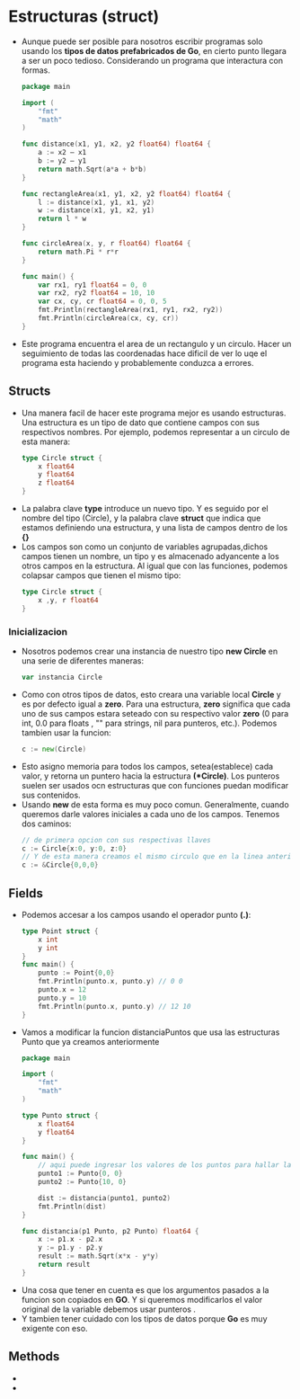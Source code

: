 # Estructuras (struct)

- Aunque puede ser posible para nosotros escribir programas solo usando los **tipos de datos prefabricados de Go**, en cierto punto llegara a ser un poco tedioso. Considerando un programa que interactura con formas.
    ```go
    package main

    import (
        "fmt"
        "math"
    )

    func distance(x1, y1, x2, y2 float64) float64 {
        a := x2 – x1
        b := y2 – y1
        return math.Sqrt(a*a + b*b)
    }

    func rectangleArea(x1, y1, x2, y2 float64) float64 {
        l := distance(x1, y1, x1, y2)
        w := distance(x1, y1, x2, y1)
        return l * w
    }

    func circleArea(x, y, r float64) float64 {
        return math.Pi * r*r
    }

    func main() {
        var rx1, ry1 float64 = 0, 0
        var rx2, ry2 float64 = 10, 10
        var cx, cy, cr float64 = 0, 0, 5
        fmt.Println(rectangleArea(rx1, ry1, rx2, ry2))
        fmt.Println(circleArea(cx, cy, cr))
    }
    ```
- Este programa encuentra el area de un rectangulo y un circulo. Hacer un seguimiento de todas las coordenadas hace dificil de ver lo uqe el programa esta haciendo y probablemente conduzca a errores.

## Structs
- Una manera facil de hacer este programa mejor es usando estructuras. Una estructura es un tipo de dato que contiene campos con sus respectivos nombres. Por ejemplo, podemos representar a un circulo de esta manera:
    ```go
    type Circle struct {
        x float64
        y float64
        z float64
    }
    ```
- La palabra clave **type** introduce un nuevo tipo. Y es seguido por el nombre del tipo (Circle), y la palabra clave **struct** que indica que estamos definiendo una estructura, y una lista de campos dentro de los **{}**
- Los campos son como un conjunto de variables agrupadas,dichos campos tienen un nombre, un tipo y es almacenado adyancente a los otros campos en la estructura. Al igual que con las funciones, podemos colapsar campos que tienen el mismo tipo:
    ```go
    type Circle struct {
        x ,y, r float64
    }
    ```

### Inicializacion
- Nosotros podemos crear una instancia de nuestro tipo **new Circle** en una serie de diferentes maneras:
    ```go
    var instancia Circle
    ```
- Como con otros tipos de datos, esto creara una variable local **Circle** y es por defecto igual a **zero**. Para una estructura, **zero** significa que cada uno de sus campos estara seteado con su respectivo valor **zero** (0 para int, 0.0 para floats , "" para strings, nil para punteros, etc.). Podemos tambien usar la funcion:
    ```go
    c := new(Circle)
    ```
- Esto asigno memoria para todos los campos, setea(establece) cada valor, y retorna un puntero hacia la estructura **(*Circle)**. Los punteros suelen ser usados ocn estructuras que con funciones puedan modificar sus contenidos.
- Usando **new** de esta forma es muy poco comun. Generalmente, cuando queremos darle valores iniciales a cada uno de los campos. Tenemos dos caminos:
    ```go
    // de primera opcion con sus respectivas llaves
    c := Circle{x:0, y:0, z:0}
    // Y de esta manera creamos el mismo circulo que en la linea anterior. y si quieres un puntero en la estructura usa &
    c := &Circle{0,0,0}
    ```

## Fields

- Podemos accesar a los campos usando el operador punto **(.)**:
    ```go
    type Point struct {
        x int
        y int
    }
    func main() {
        punto := Point{0,0}
        fmt.Println(punto.x, punto.y) // 0 0
        punto.x = 12
        punto.y = 10
        fmt.Println(punto.x, punto.y) // 12 10
    }
    ```
- Vamos a modificar la funcion distanciaPuntos que usa las estructuras Punto que ya creamos anteriormente
    ```go
    package main

    import (
	    "fmt"
	    "math"
    )

    type Punto struct {
    	x float64
    	y float64
    }

    func main() {
        // aqui puede ingresar los valores de los puntos para hallar la distancia
	    punto1 := Punto{0, 0}
	    punto2 := Punto{10, 0}

	    dist := distancia(punto1, punto2)
	    fmt.Println(dist)
    }

    func distancia(p1 Punto, p2 Punto) float64 {
	    x := p1.x - p2.x
	    y := p1.y - p2.y
	    result := math.Sqrt(x*x - y*y)
	    return result
    }
    ```
- Una cosa que tener en cuenta es que los argumentos pasados a la funcion son copiados en **GO**. Y si queremos modificarlos el valor original de la variable debemos usar punteros .
- Y tambien tener cuidado con los tipos de datos porque **Go** es muy exigente con eso.

## Methods

- 
-
